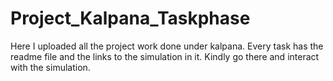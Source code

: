 # Project_Kalpana_Taskphase

Here I uploaded all the project work done under kalpana. Every task has the readme file and the links to the simulation in it. Kindly go there and interact with the simulation. 

